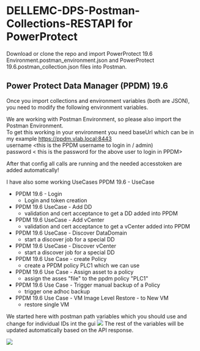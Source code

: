 # DELLEMC-DPS-Postman-Collections-RESTAPI for PowerProtect
Download or clone the repo and import PowerProtect 19.6 Environment.postman_environment.json and PowerProtect 19.6.postman_collection.json files into Postman.

## Power Protect Data Manager (PPDM) 19.6
Once you import collections and environment variables (both are JSON), you need to modify the following environment variables.

We are working with Postman Environment, so please also import the Postman Environment.  
To get this working in your environment you need baseUrl which can be in my example https://ppdm.vlab.local:8443  
username  <this is the PPDM username to login in / admin)  
password   < this is the password for the above user to login in PPDM>


After that config all calls are running and the needed accesstoken are added automatically!   

I have also some working UseCases
PPDM 19.6 - UseCase   
- PPDM 19.6 - Login  
    * Login and token creation  
- PPDM 19.6 UseCase - Add DD  
    * validation and cert acceptance to get a DD added into PPDM  
- PPDM 19.6 UseCase - Add vCenter  
    * validation and cert acceptance to get a vCenter added into PPDM
- PPDM 19.6 UseCase - Discover DataDomain  
    * start a discover job for a special DD
- PPDM 19.6 UseCase - Discover vCenter
    * start a discover job for a special DD
- PPDM 19.6 Use Case - create Policy  
    * create a PPDM policy PLC1 which we can use      
- PPDM 19.6 Use Case - Assign asset to a policy  
    * assign the asses "file" to the ppdm policy "PLC1"
- PPDM 19.6 Use Case - Trigger manual backup of a Policy
    * trigger one adhoc backup  
- PPDM 19.6 Use Case - VM Image Level Restore - to New VM  
    * restore single VM  

We started here with postman path variables which you should use and change for individual IDs int the gui
![](images/postnamepathvar.PNG)
The rest of the variables will be updated automatically based on the API response.

![](images/ppdm.PNG)
